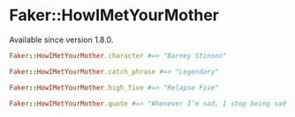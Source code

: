 # Faker::HowIMetYourMother

Available since version 1.8.0.

```ruby
Faker::HowIMetYourMother.character #=> "Barney Stinson"

Faker::HowIMetYourMother.catch_phrase #=> "Legendary"

Faker::HowIMetYourMother.high_five #=> "Relapse Five"

Faker::HowIMetYourMother.quote #=> "Whenever I’m sad, I stop being sad and be awesome instead."
```
